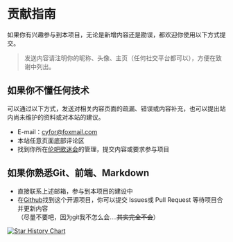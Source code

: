 # 贡献指南
如果你有兴趣参与到本项目，无论是新增内容还是勘误，都欢迎你使用以下方式提交。
> 发送内容请注明你的昵称、头像、主页（任何社交平台都可以），方便在致谢中列出。

## 如果你不懂任何技术
可以通过以下方式，发送对相关内容页面的疏漏、错误或内容补充，也可以提出站内尚未维护的资料或对本站的建议。
- E-mail：cyfor@foxmail.com
- 本站任意页面底部评论区
- 找到你所在[伦吧歌迷会](/culture/join_us.md)的管理，提交内容或要求参与项目

## 如果你熟悉Git、前端、Markdown
- 直接联系上述邮箱，参与到本项目的建设中
- 在[Github](https://github.com/y-cyfor/JayChou-wiki)找到这个开源项目，你可以提交 Issues或 Pull Request 等待项目合并更新内容<br>（尽量不要吧，因为git我不怎么会....~~其实完全不会~~）

[![Star History Chart](https://api.star-history.com/svg?repos=y-cyfor/JayChou-wiki&type=Date)](https://www.star-history.com/#y-cyfor/JayChou-wiki&Date)